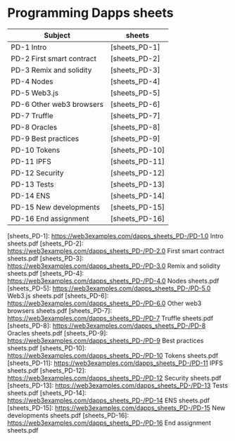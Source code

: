 # Programming Dapps sheets

| Subject                    | sheets
| ---------                  | -----
|PD-1 Intro                  | [sheets_PD-1]
|PD-2 First smart contract   | [sheets_PD-2]
|PD-3 Remix and solidity     | [sheets_PD-3]
|PD-4 Nodes                  | [sheets_PD-4]
|PD-5 Web3.js                | [sheets_PD-5]
|PD-6 Other web3 browsers    | [sheets_PD-6]
|PD-7 Truffle                | [sheets_PD-7]
|PD-8 Oracles                | [sheets_PD-8]
|PD-9 Best practices         | [sheets_PD-9]
|PD-10 Tokens                | [sheets_PD-10]
|PD-11 IPFS                  | [sheets_PD-11]
|PD-12 Security              | [sheets_PD-12]
|PD-13 Tests                 | [sheets_PD-13]
|PD-14 ENS                   | [sheets_PD-14]
|PD-15 New developments      | [sheets_PD-15]
|PD-16 End assignment        | [sheets_PD-16]
 
 
[sheets_PD-1]: https://web3examples.com/dapps_sheets_PD-/PD-1.0 Intro sheets.pdf
[sheets_PD-2]: https://web3examples.com/dapps_sheets_PD-/PD-2.0 First smart contract sheets.pdf
[sheets_PD-3]: https://web3examples.com/dapps_sheets_PD-/PD-3.0 Remix and solidity sheets.pdf
[sheets_PD-4]: https://web3examples.com/dapps_sheets_PD-/PD-4.0 Nodes sheets.pdf
[sheets_PD-5]: https://web3examples.com/dapps_sheets_PD-/PD-5.0 Web3.js sheets.pdf
[sheets_PD-6]: https://web3examples.com/dapps_sheets_PD-/PD-6.0 Other web3 browsers sheets.pdf
[sheets_PD-7]: https://web3examples.com/dapps_sheets_PD-/PD-7 Truffle sheets.pdf
[sheets_PD-8]: https://web3examples.com/dapps_sheets_PD-/PD-8 Oracles sheets.pdf
[sheets_PD-9]: https://web3examples.com/dapps_sheets_PD-/PD-9 Best practices sheets.pdf
[sheets_PD-10]: https://web3examples.com/dapps_sheets_PD-/PD-10 Tokens sheets.pdf
[sheets_PD-11]: https://web3examples.com/dapps_sheets_PD-/PD-11 IPFS sheets.pdf
[sheets_PD-12]: https://web3examples.com/dapps_sheets_PD-/PD-12 Security sheets.pdf
[sheets_PD-13]: https://web3examples.com/dapps_sheets_PD-/PD-13 Tests sheets.pdf
[sheets_PD-14]: https://web3examples.com/dapps_sheets_PD-/PD-14 ENS sheets.pdf
[sheets_PD-15]: https://web3examples.com/dapps_sheets_PD-/PD-15 New developments sheets.pdf
[sheets_PD-16]: https://web3examples.com/dapps_sheets_PD-/PD-16 End assignment sheets.pdf

 